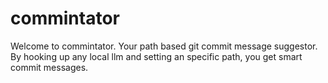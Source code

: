 # commintator

Welcome to commintator. Your path based git commit message suggestor.
By hooking up any local llm and setting an specific path, you get smart commit messages.
